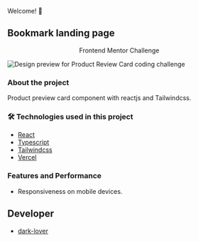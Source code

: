Welcome! 👋

## Bookmark landing page

<p align="center"> Frontend Mentor Challenge </p>

![Design preview for Product Review Card coding challenge](https://www8.0zz0.com/2022/11/11/23/686447225.jpg)

### About the project

Product preview card component with reactjs and Tailwindcss.

### 🛠 Technologies used in this project

- [React](https://nextjs.org/)
- [Typescript](https://www.typescriptlang.org/)
- [Tailwindcss](https://sass-lang.com/)
- [Vercel](https://vercel.com/dashboard)

### Features and Performance

- Responsiveness on mobile devices.

## Developer

- [dark-lover](https://www.github.com/dark-lover)
